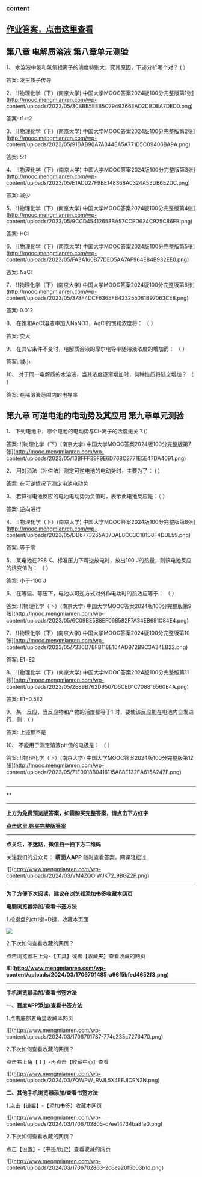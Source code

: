 ### content

## [作业答案，点击这里查看](http://mooc.mengmianren.com/mooc/328521.html)

## 第八章 电解质溶液 第八章单元测验

1、 水溶液中氢和氢氧根离子的淌度特别大，究其原因，下述分析哪个对？ ( ）

答案: 发生质子传导

2、 ![物理化学（下）\(南京大学\)
中国大学MOOC答案2024版100分完整版第1张](http://mooc.mengmianren.com/wp-
content/uploads/2023/05/30BBB5EEB5C7949366EAD2DBDEA7DED0.png)

答案: t1<t2

3、 ![物理化学（下）\(南京大学\)
中国大学MOOC答案2024版100分完整版第2张](http://mooc.mengmianren.com/wp-
content/uploads/2023/05/91DAB90A7A344EA5A771D5C09406BA9A.png)

答案: 5:1

4、 ![物理化学（下）\(南京大学\)
中国大学MOOC答案2024版100分完整版第3张](http://mooc.mengmianren.com/wp-
content/uploads/2023/05/E1AD027F9BE148368A0324A53DB6E2DC.png)

答案: 减少

5、 ![物理化学（下）\(南京大学\)
中国大学MOOC答案2024版100分完整版第4张](http://mooc.mengmianren.com/wp-
content/uploads/2023/05/9CCD45412658BA57CCED624C925C86EB.png)

答案: HCl

6、 ![物理化学（下）\(南京大学\)
中国大学MOOC答案2024版100分完整版第5张](http://mooc.mengmianren.com/wp-
content/uploads/2023/05/FA3A160B77DED5AA7AF964E84B932EE0.png)

答案: NaCl

7、 ![物理化学（下）\(南京大学\)
中国大学MOOC答案2024版100分完整版第6张](http://mooc.mengmianren.com/wp-
content/uploads/2023/05/378F4DCF636EFB423255061B97063CE8.png)

答案: 0.012

8、 在饱和AgCl溶液中加入NaNO3，AgCl的饱和浓度将： （ ）

答案: 变大

9、 在其它条件不变时，电解质溶液的摩尔电导率随溶液浓度的增加而： （ ）

答案: 减小

10、 对于同一电解质的水溶液，当其浓度逐渐增加时，何种性质将随之增加？ （ ）

答案: 在稀溶液范围内的电导率

##

## 第九章 可逆电池的电动势及其应用 第九章单元测验

1、 下列电池中，哪个电池的电动势与Cl-离子的活度无关？(）

答案: ![物理化学（下）\(南京大学\)
中国大学MOOC答案2024版100分完整版第7张](http://mooc.mengmianren.com/wp-
content/uploads/2023/05/13BFFF39F9E6D768C2771E5E47DA4091.png)

2、 用对消法（补偿法）测定可逆电池的电动势时，主要为了： ( )

答案: 在可逆情况下测定电池电动势

3、 若算得电池反应的电池电动势为负值时，表示此电池反应是：（ ）

答案: 逆向进行

4、 ![物理化学（下）\(南京大学\)
中国大学MOOC答案2024版100分完整版第8张](http://mooc.mengmianren.com/wp-
content/uploads/2023/05/DD6773265A37DAE8CC3C181B8F4DDE59.png)

答案: 等于零

5、 某电池在298 K、标准压力下可逆放电时，放出100 J的热量，则该电池反应的焓变值为： （ ）

答案: 小于-100 J

6、 在等温、等压下，电池以可逆方式对外作电功时的热效应等于： （ ）

答案: ![物理化学（下）\(南京大学\)
中国大学MOOC答案2024版100分完整版第9张](http://mooc.mengmianren.com/wp-
content/uploads/2023/05/6C09BE5B8EF068582F7A34EB691C84E4.png)

7、 ![物理化学（下）\(南京大学\)
中国大学MOOC答案2024版100分完整版第10张](http://mooc.mengmianren.com/wp-
content/uploads/2023/05/7330D7BFB118E164AD972B9C3A34EB22.png)

答案: E1=E2

8、 ![物理化学（下）\(南京大学\)
中国大学MOOC答案2024版100分完整版第11张](http://mooc.mengmianren.com/wp-
content/uploads/2023/05/2E89B762D9507D5CED1C708816560E4A.png)

答案: E1=0.5E2

9、 某一反应，当反应物和产物的活度都等于1 时，要使该反应能在电池内自发进行，则：（ ）

答案: 上述都不是

10、 不能用于测定溶液pH值的电极是： （ ）

答案: ![物理化学（下）\(南京大学\)
中国大学MOOC答案2024版100分完整版第12张](http://mooc.mengmianren.com/wp-
content/uploads/2023/05/71E0018B0416115A88E132EA615A247F.png)

##

* * *

**

* * *

**上方为免费预览版答案，如需购买完整答案，请点击下方红字**

[**点击这里,购买完整版答案**](http://mooc.mengmianren.com/mooc2/108909.html)

* * *

**点关注，不迷路，微信扫一扫下方二维码**

关注我们的公众号： **萌面人APP** 随时查看答案，网课轻松过

![](http://www.mengmianren.com/wp-
content/uploads/2024/03/VM4ZQOIWJK72_9BGZ2F.png)

* * *

**为了方便下次阅读，建议在浏览器添加书签收藏本网页**

**电脑浏览器添加/查看书签方法**

1.按键盘的ctrl键+D键，收藏本页面

![](http://www.mengmianren.com/wp-content/uploads/2024/03/AF9T_JKKHAJN.png)

2.下次如何查看收藏的网页？

点击浏览器右上角-【工具】或者【收藏夹】查看收藏的网页

**![](http://www.mengmianren.com/wp-
content/uploads/2024/03/1706701485-a96f5bfed4652f3.png)**

* * *

**手机浏览器添加/查看书签方法**

**一、百度APP添加/查看书签方法**

1.点击底部五角星收藏本网页

![](http://www.mengmianren.com/wp-
content/uploads/2024/03/1706701787-774c235c7276470.png)

2.下次如何查看收藏的网页？

点击右上角【┇】-再点击【收藏中心】查看

![](http://www.mengmianren.com/wp-
content/uploads/2024/03/7QWPW_RVJL5X4EEJIC9N2N.png)

**二、其他手机浏览器添加/查看书签方法**

1.点击【设置】-【添加书签】收藏本网页

![](http://www.mengmianren.com/wp-
content/uploads/2024/03/1706702805-c7ee14734ba8fe0.png)

2.下次如何查看收藏的网页？

点击【设置】-【书签/历史】查看收藏的网页

![](http://www.mengmianren.com/wp-
content/uploads/2024/03/1706702863-2c6ea20f5b03b1d.png)

